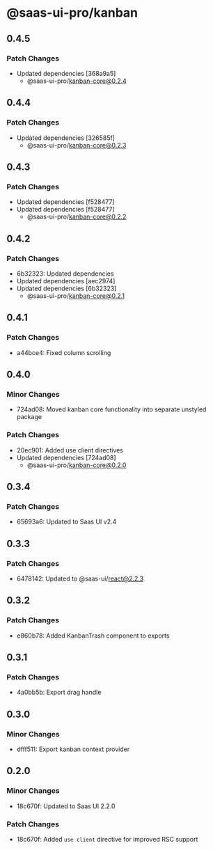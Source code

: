 # @saas-ui-pro/kanban

## 0.4.5

### Patch Changes

- Updated dependencies [368a9a5]
  - @saas-ui-pro/kanban-core@0.2.4

## 0.4.4

### Patch Changes

- Updated dependencies [326585f]
  - @saas-ui-pro/kanban-core@0.2.3

## 0.4.3

### Patch Changes

- Updated dependencies [f528477]
- Updated dependencies [f528477]
  - @saas-ui-pro/kanban-core@0.2.2

## 0.4.2

### Patch Changes

- 6b32323: Updated dependencies
- Updated dependencies [aec2974]
- Updated dependencies [6b32323]
  - @saas-ui-pro/kanban-core@0.2.1

## 0.4.1

### Patch Changes

- a44bce4: Fixed column scrolling

## 0.4.0

### Minor Changes

- 724ad08: Moved kanban core functionality into separate unstyled package

### Patch Changes

- 20ec901: Added use client directives
- Updated dependencies [724ad08]
  - @saas-ui-pro/kanban-core@0.2.0

## 0.3.4

### Patch Changes

- 65693a6: Updated to Saas UI v2.4

## 0.3.3

### Patch Changes

- 6478142: Updated to @saas-ui/react@2.2.3

## 0.3.2

### Patch Changes

- e860b78: Added KanbanTrash component to exports

## 0.3.1

### Patch Changes

- 4a0bb5b: Export drag handle

## 0.3.0

### Minor Changes

- dfff511: Export kanban context provider

## 0.2.0

### Minor Changes

- 18c670f: Updated to Saas UI 2.2.0

### Patch Changes

- 18c670f: Added `use client` directive for improved RSC support
